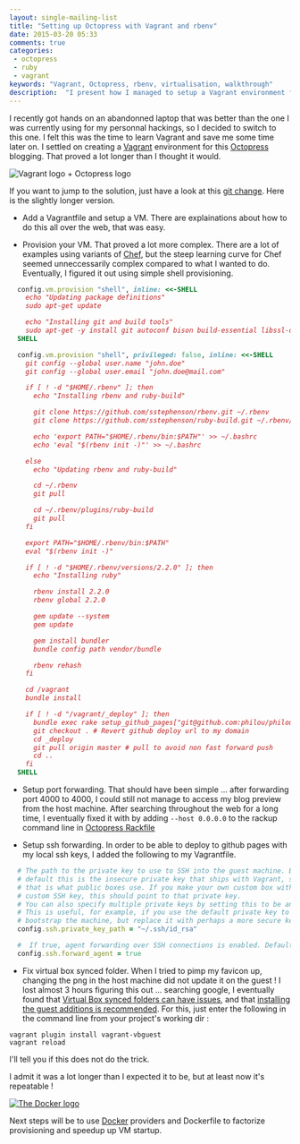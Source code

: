 ```yaml
---
layout: single-mailing-list
title: "Setting up Octopress with Vagrant and rbenv"
date: 2015-03-20 05:33
comments: true
categories:
 - octopress
 - ruby
 - vagrant
keywords: "Vagrant, Octopress, rbenv, virtualisation, walkthrough"
description:  "I present how I managed to setup a Vagrant environment for my personal Octopress blog"
---
```

I recently got hands on an abandonned laptop that was better than the one I was currently using for my personnal hackings, so I decided to switch to this one. I felt this was the time to learn Vagrant and save me some time later on. I settled on creating a [Vagrant](https://www.vagrantup.com/) environment for this [Octopress](http://octopress.org/) blogging. That proved a lot longer than I thought it would.

![Vagrant logo + Octopress logo]({{site.url}}{{site.baseurl}}/imgs/2015-03-20-setting-up-octopress-with-vagrant-and-rbenv/vagrant-octopress.png)

If you want to jump to the solution, just have a look at this [git change](https://github.com/philou/philou.github.com/commit/67b17f7702c213ff40313fc7bd0cbfa8a6e8e29b). Here is the slightly longer version.

* Add a Vagrantfile and setup a VM. There are explainations about how to do this all over the web, that was easy.

* Provision your VM. That proved a lot more complex. There are a lot of examples using variants of [Chef](https://www.chef.io/), but the steep learning curve for Chef seemed unneccessarily complex compared to what I wanted to do. Eventually, I figured it out using simple shell provisioning.

```ruby
  config.vm.provision "shell", inline: <<-SHELL
    echo "Updating package definitions"
    sudo apt-get update

    echo "Installing git and build tools"
    sudo apt-get -y install git autoconf bison build-essential libssl-dev libyaml-dev libreadline6-dev zlib1g-dev libncurses5-dev libffi-dev libgdbm3 libgdbm-dev
  SHELL

  config.vm.provision "shell", privileged: false, inline: <<-SHELL
    git config --global user.name "john.doe"
    git config --global user.email "john.doe@mail.com"

    if [ ! -d "$HOME/.rbenv" ]; then
      echo "Installing rbenv and ruby-build"

      git clone https://github.com/sstephenson/rbenv.git ~/.rbenv
      git clone https://github.com/sstephenson/ruby-build.git ~/.rbenv/plugins/ruby-build

      echo 'export PATH="$HOME/.rbenv/bin:$PATH"' >> ~/.bashrc
      echo 'eval "$(rbenv init -)"' >> ~/.bashrc

    else
      echo "Updating rbenv and ruby-build"

      cd ~/.rbenv
      git pull

      cd ~/.rbenv/plugins/ruby-build
      git pull
    fi

    export PATH="$HOME/.rbenv/bin:$PATH"
    eval "$(rbenv init -)"

    if [ ! -d "$HOME/.rbenv/versions/2.2.0" ]; then
      echo "Installing ruby"

      rbenv install 2.2.0
      rbenv global 2.2.0

      gem update --system
      gem update

      gem install bundler
      bundle config path vendor/bundle

      rbenv rehash
    fi

    cd /vagrant
    bundle install

    if [ ! -d "/vagrant/_deploy" ]; then
      bundle exec rake setup_github_pages["git@github.com:philou/philou.github.com"]
      git checkout . # Revert github deploy url to my domain
      cd _deploy
      git pull origin master # pull to avoid non fast forward push
      cd ..
    fi
  SHELL
```

* Setup port forwarding. That should have been simple ... after forwarding port 4000 to 4000, I could still not manage to access my blog preview from the host machine. After searching throughout the web for a long time, I eventually fixed it with by adding ```--host 0.0.0.0``` to the rackup command line in [Octopress Rackfile](https://github.com/philou/philou.github.com/commit/67b17f7702c213ff40313fc7bd0cbfa8a6e8e29b/Rakefile)

* Setup ssh forwarding. In order to be able to deploy to github pages with my local ssh keys, I added the following to my Vagrantfile.

```ruby
  # The path to the private key to use to SSH into the guest machine. By
  # default this is the insecure private key that ships with Vagrant, since
  # that is what public boxes use. If you make your own custom box with a
  # custom SSH key, this should point to that private key.
  # You can also specify multiple private keys by setting this to be an array.
  # This is useful, for example, if you use the default private key to
  # bootstrap the machine, but replace it with perhaps a more secure key later.
  config.ssh.private_key_path = "~/.ssh/id_rsa"

  #  If true, agent forwarding over SSH connections is enabled. Defaults to false.
  config.ssh.forward_agent = true
```

* Fix virtual box synced folder. When I tried to pimp my favicon up, changing the png in the host machine did not update it on the guest ! I lost almost 3 hours figuring this out ... searching google, I eventually found that [Virtual Box synced folders can have issues](http://docs.vagrantup.com/v2/synced-folders/virtualbox.html), and that [installing the guest additions is recommended](http://stackoverflow.com/questions/18933547/vagrant-virtualbox-shared-folder-out-of-sync-when-there-are-many-file-related). For this, just enter the following in the command line from your project's working dir :

```
vagrant plugin install vagrant-vbguest
vagrant reload
```

I'll tell you if this does not do the trick.

I admit it was a lot longer than I expected it to be, but at least now it's repeatable !

[![The Docker logo]({{site.url}}{{site.baseurl}}/imgs/2015-03-20-setting-up-octopress-with-vagrant-and-rbenv/docker.png)](http://docker.io)

Next steps will be to use [Docker](http://docker.io) providers and Dockerfile to factorize provisioning and speedup up VM startup.
